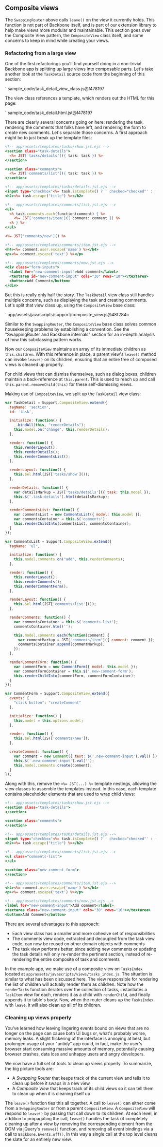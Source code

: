 ## Composite views

The `SwappingRouter` above calls `leave()` on the view it currently holds.
This function is not part of Backbone itself, and is part of our extension
library to help make views more modular and maintainable. This section goes
over the Composite View pattern, the `CompositeView` class itself, and some
concerns to keep in mind while creating your views.

### Refactoring from a large view

One of the first refactorings you'll find yourself doing in a non-trivial Backbone
app is splitting up large views into composable parts. Let's take another look
at the `TaskDetail` source code from the beginning of this section:

` sample_code/task_detail_view_class.js@f478197

The view class references a template, which renders out the HTML for this page:

` sample_code/task_detail.html.jst@f478197

There are clearly several concerns going on here: rendering the task, rendering
the comments that folks have left, and rendering the form to create new
comments. Let's separate those concerns. A first approach might be to just
break up the template files:

```rhtml
<!-- app/assets/templates/tasks/show.jst.ejs -->
<section class="task-details">
  <%= JST['tasks/details']({ task: task }) %>
</section>

<section class="comments">
  <%= JST['comments/list']({ task: task }) %>
</section>
```

```rhtml
<!-- app/assets/templates/tasks/details.jst.ejs -->
<input type="checkbox"<%= task.isComplete() ? ' checked="checked"' : '' %> />
<h2><%= task.escape("title") %></h2>
```

```rhtml
<!-- app/assets/templates/comments/list.jst.ejs -->
<ul>
  <% task.comments.each(function(comment) { %>
    <%= JST['comments/item']({ comment: comment }) %>
  <% } %>
</ul>

<%= JST['comments/new']() %>
```

```rhtml
<!-- app/assets/templates/comments/item.jst.ejs -->
<h4><%= comment.user.escape('name') %></h4>
<p><%= comment.escape('text') %></p>
```

```rhtml
<!-- app/assets/templates/comments/new.jst.ejs -->
<div class="form-inputs">
  <label for="new-comment-input">Add comment</label>
  <textarea id="new-comment-input" cols="30" rows="10"></textarea>
  <button>Add Comment</button>
</div>
```

But this is really only half the story. The `TaskDetail` view class still
handles multiple concerns, such as displaying the task and creating comments. Let's
split that view class up, using the `CompositeView` base class:

` app/assets/javascripts/support/composite_view.js@48f284c

Similar to the `SwappingRouter`, the `CompositeView` base class solves common
housekeeping problems by establishing a convention. See the "SwappingRouter and
Backbone internals" section for an in-depth analysis of how this subclassing
pattern works.

Now our `CompositeView` maintains an array of its immediate children as
`this.children`.  With this reference in place, a parent view's `leave()` method
can invoke `leave()` on its children, ensuring that an entire tree of composed
views is cleaned up properly.

For child views that can dismiss themselves, such as dialog boxes, children
maintain a back-reference at `this.parent`. This is used to reach up and call
`this.parent.removeChild(this)` for these self-dismissing views.

Making use of `CompositeView`, we split up the `TaskDetail` view class:

```javascript
var TaskDetail = Support.CompositeView.extend({
  tagName: 'section',
  id: 'task',

  initialize: function() {
    _.bindAll(this, "renderDetails");
    this.model.on("change", this.renderDetails);
  },

  render: function() {
    this.renderLayout();
    this.renderDetails();
    this.renderCommentsList();
  },

  renderLayout: function() {
    this.$el.html(JST['tasks/show']());
  },

  renderDetails: function() {
    var detailsMarkup = JST['tasks/details']({ task: this.model });
    this.$('.task-details').html(detailsMarkup);
  },

  renderCommentsList: function() {
    var commentsList = new CommentsList({ model: this.model });
    var commentsContainer = this.$('comments');
    this.renderChildInto(commentsList, commentsContainer);
  }
});
```

```javascript
var CommentsList = Support.CompositeView.extend({
  tagName: 'ul',

  initialize: function() {
    this.model.comments.on("add", this.renderComments);
  },

  render: function() {
    this.renderLayout();
    this.renderComments();
    this.renderCommentForm();
  },

  renderLayout: function() {
    this.$el.html(JST['comments/list']());
  },

  renderComments: function() {
    var commentsContainer = this.$('comments-list');
    commentsContainer.html('');

    this.model.comments.each(function(comment) {
      var commentMarkup = JST['comments/item']({ comment: comment });
      commentsContainer.append(commentMarkup);
    });
  },

  renderCommentForm: function() {
    var commentForm = new CommentForm({ model: this.model });
    var commentFormContainer = this.$('.new-comment-form');
    this.renderChildInto(commentForm, commentFormContainer);
  }
});
```

```javascript
var CommentForm = Support.CompositeView.extend({
  events: {
    "click button": "createComment"
  },

  initialize: function() {
    this.model = this.options.model;
  },

  render: function() {
    this.$el.html(JST['comments/new']);
  },

  createComment: function() {
    var comment = new Comment({ text: $('.new-comment-input').val() });
    this.$('.new-comment-input').val('');
    this.model.comments.create(comment);
  }
});
```

Along with this, remove the `<%= JST(...) %>` template nestings, allowing the
view classes to assemble the templates instead. In this case, each template
contains placeholder elements that are used to wrap child views:

```rhtml
<!-- app/assets/templates/tasks/show.jst.ejs -->
<section class="task-details">
</section>

<section class="comments">
</section>
```

```rhtml
<!-- app/assets/templates/tasks/details.jst.ejs -->
<input type="checkbox"<%= task.isComplete() ? ' checked="checked"' : '' %> />
<h2><%= task.escape("title") %></h2>
```

```rhtml
<!-- app/assets/templates/comments/list.jst.ejs -->
<ul class="comments-list">
</ul>

<section class="new-comment-form">
</section>
```

```rhtml
<!-- app/assets/templates/comments/item.jst.ejs -->
<h4><%= comment.user.escape('name') %></h4>
<p><%= comment.escape('text') %></p>
```

```rhtml
<!-- app/assets/templates/comments/new.jst.ejs -->
<label for="new-comment-input">Add comment</label>
<textarea class="new-comment-input" cols="30" rows="10"></textarea>
<button>Add Comment</button>
```

There are several advantages to this approach:

- Each view class has a smaller and more cohesive set of responsibilities
- The comments view code, extracted and decoupled from the task view code, can
  now be reused on other domain objects with comments
- The task view performs better, since adding new comments or updating the task
  details will only re-render the pertinent section, instead of re-rendering the
  entire composite of task and comments

In the example app, we make use of a composite view on `TasksIndex` located at
`app/assets/javascripts/views/tasks_index.js`. The situation is similar to
what has been discussed here. The view responsible for rendering the list of
children will actually render them as children. Note how the `renderTasks`
function iterates over the  collection of tasks, instantiates a `TaskItem`
view for each, renders it as a child with `renderChild`, and finally appends
it to table's body. Now, when the router cleans up the `TasksIndex` with `leave`,
it will also clean up all of its children.

### Cleaning up views properly

You've learned how leaving lingering events bound on views that are no longer
on the page can cause both UI bugs or, what's probably worse, memory leaks.
A slight flickering of the interface is annoying at best, but prolonged usage
of your "untidy" app could, in fact, make the user's browser start consuming massive
amounts of memory, potentially causing browser crashes, data loss and unhappy
users and angry developers.

We now have a full set of tools to clean up views properly. To summarize, the
big picture tools are:

- A *Swapping Router* that keeps track of the current view and tells it
to clean up before it swaps in a new view
- A *Composite View* that keeps track of its child views so it can tell them to
clean up when it is cleaning itself up

The `leave()` function ties this all together. A call to `leave()` can either
come from a `SwappingRouter` or from a parent `CompositeView`.  A `CompositeView`
will respond to `leave()` by passing that call down to its children. At each
level, in addition to propagating the call, `leave()` handles the task of
completely cleaning up after a view by removing the corresponding element from
the DOM via jQuery's `remove()` function, and removing all event bindings via a
call to `Backbone.Events.off()`. In this way a single call at the top level
cleans the slate for an entirely new view.

